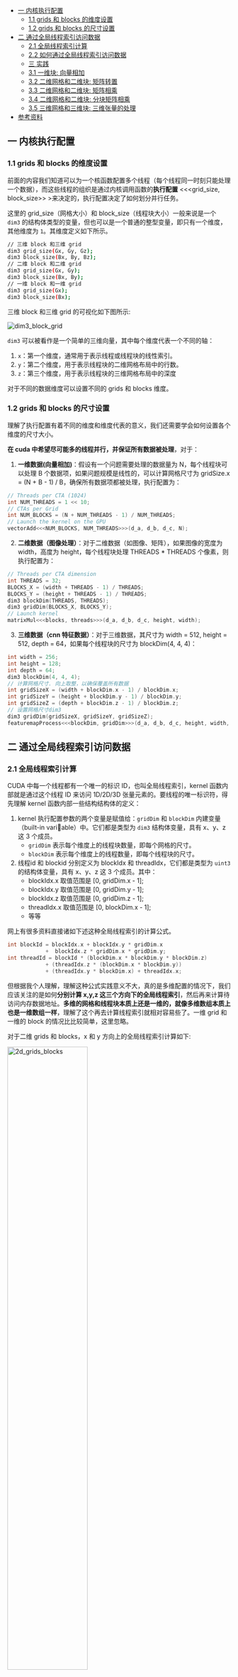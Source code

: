 - [一 内核执行配置](#一-内核执行配置)
  - [1.1 grids 和 blocks 的维度设置](#11-grids-和-blocks-的维度设置)
  - [1.2 grids 和 blocks 的尺寸设置](#12-grids-和-blocks-的尺寸设置)
- [二 通过全局线程索引访问数据](#二-通过全局线程索引访问数据)
  - [2.1 全局线程索引计算](#21-全局线程索引计算)
  - [2.2 如何通过全局线程索引访问数据](#22-如何通过全局线程索引访问数据)
  - [三 实践](#三-实践)
  - [3.1 一维块: 向量相加](#31-一维块-向量相加)
  - [3.2 二维网格和二维块: 矩阵转置](#32-二维网格和二维块-矩阵转置)
  - [3.3 二维网格和二维块: 矩阵相乘](#33-二维网格和二维块-矩阵相乘)
  - [3.4 二维网格和二维块: 分块矩阵相乘](#34-二维网格和二维块-分块矩阵相乘)
  - [3.5 三维网格和三维块: 三维张量的处理](#35-三维网格和三维块-三维张量的处理)
- [参考资料](#参考资料)


## 一 内核执行配置

### 1.1 grids 和 blocks 的维度设置

前面的内容我们知道可以为一个核函数配置多个线程（每个线程同一时刻只能处理一个数据），而这些线程的组织是通过内核调用函数的**执行配置** <<<grid_size, block_size>> >来决定的，执行配置决定了如何划分并行任务。

这里的 grid_size（网格大小）和 block_size（线程块大小）一般来说是一个 `dim3` 的结构体类型的变量，但也可以是一个普通的整型变量，即只有一个维度，其他维度为 `1`。其维度定义如下所示。
```bash
// 三维 block 和三维 grid
dim3 grid_size(Gx, Gy, Gz);
dim3 block_size(Bx, By, Bz);
// 二维 block 和二维 grid
dim3 grid_size(Gx, Gy);
dim3 block_size(Bx, By);
// 一维 block 和一维 grid
dim3 grid_size(Gx);
dim3 block_size(Bx);
```

三维 block 和三维 grid 的可视化如下图所示:

![dim3_block_grid](../images/cuda_exec_model/dim3_block_grid.png)

`dim3` 可以被看作是一个简单的三维向量，其中每个维度代表一个不同的轴：
1. `x`：第一个维度，通常用于表示线程或线程块的线性索引。
2. `y`：第二个维度，用于表示线程块的二维网格布局中的行数。
3. `z`：第三个维度，用于表示线程块的三维网格布局中的深度

对于不同的数据维度可以设置不同的 grids 和 blocks 维度。

### 1.2 grids 和 blocks 的尺寸设置

理解了执行配置有着不同的维度和维度代表的意义，我们还需要学会如何设置各个维度的尺寸大小。

**在 cuda 中希望尽可能多的线程并行，并保证所有数据被处理**，对于：

1. **一维数据(向量相加)**：假设有一个问题需要处理的数据量为 N，每个线程块可以处理 B 个数据项，如果问题规模是线性的，可以计算网格尺寸为 gridSize.x = (N + B - 1) / B，确保所有数据项都被处理，执行配置为：
```cpp
// Threads per CTA (1024)
int NUM_THREADS = 1 << 10;
// CTAs per Grid
int NUM_BLOCKS = (N + NUM_THREADS - 1) / NUM_THREADS;
// Launch the kernel on the GPU
vectorAdd<<<NUM_BLOCKS, NUM_THREADS>>>(d_a, d_b, d_c, N);
```
2. **二维数据（图像处理）**：对于二维数据（如图像、矩阵），如果图像的宽度为 width，高度为 height，每个线程块处理 THREADS * THREADS 个像素，则执行配置为：
```cpp
// Threads per CTA dimension
int THREADS = 32;
BLOCKS_X = (width + THREADS - 1) / THREADS;
BLOCKS_Y = (height + THREADS - 1) / THREADS;
dim3 blockDim(THREADS, THREADS);
dim3 gridDim(BLOCKS_X, BLOCKS_Y);
// Launch kernel
matrixMul<<<blocks, threads>>>(d_a, d_b, d_c, height, width);
```
3. **三维数据（cnn 特征数据）**：对于三维数据，其尺寸为 width = 512, height = 512, depth = 64，如果每个线程块的尺寸为 blockDim(4, 4, 4)：
```cpp
int width = 256;
int height = 128;
int depth = 64;
dim3 blockDim(4, 4, 4);
// 计算网格尺寸. 向上取整，以确保覆盖所有数据
int gridSizeX = (width + blockDim.x - 1) / blockDim.x;
int gridSizeY = (height + blockDim.y - 1) / blockDim.y;
int gridSizeZ = (depth + blockDim.z - 1) / blockDim.z;
// 设置网格尺寸dim3 
dim3 gridDim(gridSizeX, gridSizeY, gridSizeZ);
featuremapProcess<<<blockDim, gridDim>>>(d_a, d_b, d_c, height, width, depth);
```

## 二 通过全局线程索引访问数据

### 2.1 全局线程索引计算

CUDA 中每一个线程都有一个唯一的标识 ID，也叫全局线程索引，kernel 函数内部就是通过这个线程 ID 来访问 1D/2D/3D 张量元素的。要线程的唯一标识符，得先理解 kernel 函数内部一些结构结构体的定义：
1. kernel 执行配置参数的两个变量是赋值给：`gridDim` 和 `blockDim` 内建变量（built-in variable）中。它们都是类型为 `dim3` 结构体变量，具有 x、y、z 这 3 个成员。
	- `gridDim` 表示每个维度上的线程块数量，即每个网格的尺寸。
	- `blockDim` 表示每个维度上的线程数量，即每个线程块的尺寸。
2. 线程id 和 blockid 分别定义为 blockIdx 和 threadIdx，它们都是类型为 `uint3` 的结构体变量，具有 x、y、z 这 3 个成员。其中：
	- blockIdx.x 取值范围是 [0, gridDim.x - 1];
	- blockIdx.y 取值范围是 [0, gridDim.y - 1];
	- blockIdx.z 取值范围是 [0, gridDim.z - 1];
	- threadIdx.x 取值范围是 [0, blockDim.x - 1];
	- 等等

网上有很多资料直接诸如下述这种全局线程索引的计算公式。
```cpp
int blockId = blockIdx.x + blockIdx.y * gridDim.x
			+  blockIdx.z * gridDim.x * gridDim.y;  
int threadId = blockId * (blockDim.x * blockDim.y * blockDim.z) 
			+ (threadIdx.z * (blockDim.x * blockDim.y))
			+ (threadIdx.y * blockDim.x) + threadIdx.x;
```

但根据我个人理解，理解这种公式实践意义不大，真的是多维配置的情况下，我们应该关注的是如何**分别计算 x,y,z 这三个方向下的全局线程索引**，然后再来计算待访问内存数据地址。**多维的网格和线程块本质上还是一维的，就像多维数组本质上也是一维数组一样**，理解了这个再去计算线程索引就相对容易些了。一维 grid 和 一维的 block 的情况比比较简单，这里忽略。

对于二维 grids 和 blocks，x 和 y 方向上的全局线程索引计算如下:

<img src="../images/cuda_exec_config/2d_grids_blocks.png" width="60%" alt="2d_grids_blocks">

对于三维 grids 和 blocks，x、y 和 z 方向上的全局线程索引计算如下:

<img src="../images/cuda_exec_config/3d_grids_blocks.png" width="60%" alt="3d_grids_blocks">

### 2.2 如何通过全局线程索引访问数据

上一节，我们知道了如何计算不同维度在不同方向上的全局线程索引，那么如何根据这个索引来去访问数据呢，这也是我们编写正确 kernel 函数最难点！以下是在核函数中使用线程索引来访问数据的步骤：
1. 确定数据结构和计算不同方向上的全局线程索引；
2. 考虑数据存储方式：行优先（主流）和列优先；
3. 确保不同方向上的全局线程索引在有效范围内。

另外，我看了很多资料后，得出一个结论，理解这个知识点，一定得是通过实践案例来理解！

### 三 实践

### 3.1 一维块: 向量相加

输入输出都是向量（一维），核函数和核函数配置如下：
```cpp
// CUDA kernel for vector addition
// __global__ means this is called from the CPU, and runs on the GPU
__global__ void vectorAdd(const int *__restrict a, const int *__restrict b,
                          int *__restrict c, int N) {
    // Calculate global thread ID
    int tid = (blockIdx.x * blockDim.x) + threadIdx.x;

    // Boundary check
    if (tid < N) c[tid] = a[tid] + b[tid];
}

int main() {
    // Vectors for holding the host-side (CPU-side) data
    std::vector<int> a;
    a.reserve(N);
    std::vector<int> b;
    b.reserve(N);
    std::vector<int> c;
    c.reserve(N);
  
    int NUM_THREADS = 1 << 10; // 每个网格的 CTA（合作线程数组）
    int NUM_BLOCKS = (N + NUM_THREADS - 1) / NUM_THREADS; // CTAs per Grid

    // Launch the kernel on the GPU
    // Kernel calls are asynchronous (the CPU program continues execution after
    // call, but no necessarily before the kernel finishes)
    vectorAdd<<<NUM_BLOCKS, NUM_THREADS>>>(d_a, d_b, d_c, N);
}
```
### 3.2 二维网格和二维块: 矩阵转置

二维矩阵转置对于二维矩阵（例如图像），如果我们要进行转置操作，核函数可能如下所示：
```cpp
__global__ void transpose(int *src, int *dst, int width, int height) {
    int tx = threadIdx.x
    int ty = threadIdx.y
    int bx = blockIdx.x
    int by = blockIdx.y
    int bw = blockDim.x
    int bh = blockDim.y
    // 计算 ID_y 和 ID_x
    int row = by * bh + ty;
    int col = bx * bw + tx;
    // 判断 x 和 y 方向的全局线程索引都在有效范围内
    if (row < height && col < width) { 
        int srcIndex = row * width + col; // 原来的矩阵元素内存索引
        int dstIndex = col * height + row;
        dst[dstIndex] = src[srcIndex];
    }}

int main() {
    // assume that the matrix is m × n,
    // m is number of rows, n is number of cols
    // input d_Pin has been allocated on and copied to device
    // output d_Pout has been allocated on device

    dim3 DimGrid((n-1)/16 + 1, (m-1)/16+1, 1);
    dim3 DimBlock(16, 16, 1);
    PictureKernel<<<DimGrid,DimBlock>>>(d_in, d_out, m, n);
}
```

### 3.3 二维网格和二维块: 矩阵相乘

正方形二维矩阵相乘，直接使用二维网格和二维块，核函数和核函数配置如下:

```cpp
__global__ void matrixMul(const int *a, const int *b, int *c, int N) {
    // Compute each thread's global row and column index
    int row = blockIdx.y * blockDim.y + threadIdx.y;
    int col = blockIdx.x * blockDim.x + threadIdx.x;

    // Iterate over row, and down column
    c[row * N + col] = 0;
    for (int k = 0; k < N; k++) {
        // Accumulate results for a single element
        c[row * N + col] += a[row * N + k] * b[k * N + col];
    }
}
int main() {
    // Threads per CTA dimension
    int THREADS = 32;
    // Blocks per grid dimension (assumes THREADS divides N evenly)
    int BLOCKS = N / THREADS; // N is matrix shape
    // Use dim3 structs for block  and grid dimensions
    dim3 threads(THREADS, THREADS);
    dim3 blocks(BLOCKS, BLOCKS);
    // Launch kernel
    matrixMul<<<blocks, threads>>>(d_a, d_b, d_c, N)
}
```

### 3.4 二维网格和二维块: 分块矩阵相乘

基于共享内存实现的了分块缓冲和分块矩阵乘法技术。

```cpp
#include <algorithm>
#include <cassert>
#include <cstdlib>
#include <functional>
#include <iostream>
#include <vector>

using std::cout;
using std::generate;
using std::vector;

// Pull out matrix and shared memory tile size
const int M = 1 << 10;
const int N = 1 << 11;
const int K = 1 << 12;
const int SHMEM_SIZE = 1 << 10;

__global__ void matrixMul(const int *a, const int *b, int *c, int tile_size) {
    // Compute each thread's global row and column index
    int row = blockIdx.y * blockDim.y + threadIdx.y;
    int col = blockIdx.x * blockDim.x + threadIdx.x;

    // Statically allocated shared memory
    __shared__ int s_a[SHMEM_SIZE];
    __shared__ int s_b[SHMEM_SIZE];

    // Accumulate in temporary variable
    int tmp = 0;

    // Sweep tile across matrix
    for (int i = 0; i < K; i += tile_size) {
    // Load in elements for this tile
    s_a[threadIdx.y * tile_size + threadIdx.x] = a[row * K + (i * tile_size+ threadIdx.x)];
    s_b[threadIdx.y * tile_size + threadIdx.x] = b[(i * tile_size * N + threadIdx.y * N) + col];

    // Wait for both tiles to be loaded in before doing computation
    __syncthreads();

    // Do matrix multiplication on the small matrix
    for (int j = 0; j < tile_size; j++) {
        tmp +=
            s_a[threadIdx.y * tile_size + j] * s_b[j * tile_size + threadIdx.x];
    }

    // Wait for all threads to finish using current tiles before loading in new
    // ones
    __syncthreads();
    }

    // Write back results
    c[row * N + col] = tmp;
}

int main() {
    // Size (in bytes) of matrix
    // MxN = MxK * KxN
    size_t bytes_a = M * K * sizeof(int);
    size_t bytes_b = K * N * sizeof(int);
    size_t bytes_c = M * N * sizeof(int);

    // Host vectors
    vector<int> h_a(M * K);
    vector<int> h_b(K * N);
    vector<int> h_c(M * N);

    // Initialize matrices
    generate(h_a.begin(), h_a.end(), []() { return rand() % 100; });
    generate(h_b.begin(), h_b.end(), []() { return rand() % 100; });

    // Allocate device memory
    int *d_a, *d_b, *d_c;
    cudaMalloc(&d_a, bytes_a);
    cudaMalloc(&d_b, bytes_b);
    cudaMalloc(&d_c, bytes_c);

    // Copy data to the device
    cudaMemcpy(d_a, h_a.data(), bytes_a, cudaMemcpyHostToDevice);
    cudaMemcpy(d_b, h_b.data(), bytes_b, cudaMemcpyHostToDevice);

    // Threads per CTA dimension
    int THREADS = 32;

    // Blocks per grid dimension (assumes THREADS divides M and N evenly)
    int BLOCKS_X = N / THREADS;
    int BLOCKS_Y = M / THREADS;

    // Use dim3 structs for block  and grid dimensions
    dim3 threads(THREADS, THREADS);
    dim3 blocks(BLOCKS_X, BLOCKS_Y);

    // Launch kernel
    matrixMul<<<blocks, threads>>>(d_a, d_b, d_c, THREADS);

    // Copy back to the host
    cudaMemcpy(h_c.data(), d_c, bytes_c, cudaMemcpyDeviceToHost);

    // Check result
    verify_result(h_a, h_b, h_c);

    cout << "COMPLETED SUCCESSFULLY\n";

    // Free memory on device
    cudaFree(d_a);
    cudaFree(d_b);
    cudaFree(d_c);

    return 0;
}
```
### 3.5 三维网格和三维块: 三维张量的处理

在 CUDA 中处理三维数组时，核函数需要正确地计算每个线程负责的数据索引。假设我们有一个三维数组，我们想要实现一个简单的核函数，该函数将三维数组中的每个元素加一。首先，定义核函数，计算每个线程的全局索引，并据此访问三维数组。

```cpp
__global__ void increment3DArray(int *array, 
                                int width, 
                                int height, 
                                int depth) 
{    
    // 计算线程的全局索引    
    int idx = (blockIdx.z * gridDim.x * gridDim.y + blockIdx.y * gridDim.x + blockIdx.x) * blockDim.x + threadIdx.x;        
    // 计算三维数组中的行、列和层索引
    int z = idx / (width * height);
    int y = (idx % (width * height)) / width;
    int x = idx % width;
    // 确保索引在三维数组的有效范围内
    if (x < width && y < height && z < depth) {
        // 计算数组中对应的全局索引
        int globalIndex = z * width * height + y * width + x;
        // 对应位置的元素加一
        array[globalIndex] = array[globalIndex] + 1;
    }
}

int main() {    
    // 三维数组的尺寸
    int width = 16;
    int height = 16;
    int depth = 8;
    // 计算数组总大小 
    int size = width * height * depth;
    // 在主机端分配内存
    int *h_array = new int[size];
    /*省略部分代码*/
    dim3 blockSize(2, 2, 2); 
    // 每个线程块有8个线程
    dim3 gridSize((width + blockSize.x - 1) / blockSize.x, 
                    (height + blockSize.y - 1) / blockSize.y,
                    (depth + blockSize.z - 1) / blockSize.z);
    // 执行核函数
    increment3DArray<<<gridSize, blockSize>>>(d_array, width, height, depth);

    return 0;}
```

## 参考资料

- [极智开发 | CUDA线程模型与全局索引计算方式](https://mp.weixin.qq.com/s/IyQaarSN6V_tukt6KigkGQ)
- [C++ CUDA 设置线程块尺寸和网格尺寸](https://mp.weixin.qq.com/s/FfMWa94nLFIejilfc3DCxg)
- [C++ CUDA 核函数中如何通过索引访问数据](https://mp.weixin.qq.com/s/VuGarPnZu56hYNlkRP5cyw)
- https://harmanani.github.io/classes/csc447/Notes/Lecture15.pdf